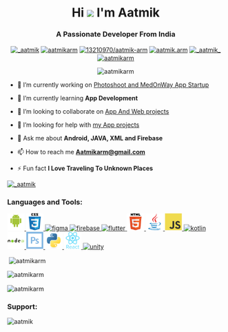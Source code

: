 <h1 align="center">Hi <img src="https://media.giphy.com/media/hvRJCLFzcasrR4ia7z/giphy.gif" width="35px"> I'm Aatmik</h1>
<h3 align="center">A Passionate Developer From India</h3>

<p align="center">
<a href="https://twitter.com/_aatmik" target="blank"><img align="center" src="https://raw.githubusercontent.com/rahuldkjain/github-profile-readme-generator/master/src/images/icons/Social/twitter.svg" alt="_aatmik" height="30" width="40" /></a>
<a href="https://linkedin.com/in/aatmikarm" target="blank"><img align="center" src="https://raw.githubusercontent.com/rahuldkjain/github-profile-readme-generator/master/src/images/icons/Social/linked-in-alt.svg" alt="aatmikarm" height="30" width="40" /></a>
<a href="https://stackoverflow.com/users/13210970/aatmik-arm" target="blank"><img align="center" src="https://raw.githubusercontent.com/rahuldkjain/github-profile-readme-generator/master/src/images/icons/Social/stack-overflow.svg" alt="13210970/aatmik-arm" height="30" width="40" /></a>
<a href="https://fb.com/aatmik.arm" target="blank"><img align="center" src="https://raw.githubusercontent.com/rahuldkjain/github-profile-readme-generator/master/src/images/icons/Social/facebook.svg" alt="aatmik.arm" height="30" width="40" /></a>
<a href="https://instagram.com/_aatmik_" target="blank"><img align="center" src="https://raw.githubusercontent.com/rahuldkjain/github-profile-readme-generator/master/src/images/icons/Social/instagram.svg" alt="_aatmik_" height="30" width="40" /></a>
<a href="https://www.youtube.com/c/aatmikarm" target="blank"><img align="center" src="https://raw.githubusercontent.com/rahuldkjain/github-profile-readme-generator/master/src/images/icons/Social/youtube.svg" alt="aatmikarm" height="30" width="40" /></a>
</p>

<p align="center"> <img src="https://komarev.com/ghpvc/?username=aatmikarm&label=Profile%20views&color=0e75b6&style=flat" alt="aatmikarm" /> </p>

- 🔭 I’m currently working on [Photoshoot and MedOnWay App Startup](https://github.com/aatmikarm/MedOnWay)

- 🌱 I’m currently learning **App Development**

- 👯 I’m looking to collaborate on [App And Web projects](https://github.com/aatmikarm/PhotoshootUserApp)

- 🤝 I’m looking for help with [my App projects](https://github.com/aatmikarm/PhotoshootUserApp)

- 💬 Ask me about **Android, JAVA, XML and Firebase**

- 📫 How to reach me **Aatmikarm@gmail.com**

- ⚡ Fun fact **I Love Traveling To Unknown Places**

<p align="left"> <a href="https://twitter.com/_aatmik" target="blank"><img src="https://img.shields.io/twitter/follow/_aatmik?logo=twitter&style=for-the-badge" alt="_aatmik" /></a> </p>

<h3 align="left">Languages and Tools:</h3>
<p align="left"> <a href="https://developer.android.com" target="_blank" rel="noreferrer"> <img src="https://raw.githubusercontent.com/devicons/devicon/master/icons/android/android-original-wordmark.svg" alt="android" width="40" height="40"/> </a> <a href="https://www.w3schools.com/css/" target="_blank" rel="noreferrer"> <img src="https://raw.githubusercontent.com/devicons/devicon/master/icons/css3/css3-original-wordmark.svg" alt="css3" width="40" height="40"/> </a> <a href="https://www.figma.com/" target="_blank" rel="noreferrer"> <img src="https://www.vectorlogo.zone/logos/figma/figma-icon.svg" alt="figma" width="40" height="40"/> </a> <a href="https://firebase.google.com/" target="_blank" rel="noreferrer"> <img src="https://www.vectorlogo.zone/logos/firebase/firebase-icon.svg" alt="firebase" width="40" height="40"/> </a> <a href="https://flutter.dev" target="_blank" rel="noreferrer"> <img src="https://www.vectorlogo.zone/logos/flutterio/flutterio-icon.svg" alt="flutter" width="40" height="40"/> </a> <a href="https://www.w3.org/html/" target="_blank" rel="noreferrer"> <img src="https://raw.githubusercontent.com/devicons/devicon/master/icons/html5/html5-original-wordmark.svg" alt="html5" width="40" height="40"/> </a> <a href="https://www.java.com" target="_blank" rel="noreferrer"> <img src="https://raw.githubusercontent.com/devicons/devicon/master/icons/java/java-original.svg" alt="java" width="40" height="40"/> </a> <a href="https://developer.mozilla.org/en-US/docs/Web/JavaScript" target="_blank" rel="noreferrer"> <img src="https://raw.githubusercontent.com/devicons/devicon/master/icons/javascript/javascript-original.svg" alt="javascript" width="40" height="40"/> </a> <a href="https://kotlinlang.org" target="_blank" rel="noreferrer"> <img src="https://www.vectorlogo.zone/logos/kotlinlang/kotlinlang-icon.svg" alt="kotlin" width="40" height="40"/> </a> <a href="https://nodejs.org" target="_blank" rel="noreferrer"> <img src="https://raw.githubusercontent.com/devicons/devicon/master/icons/nodejs/nodejs-original-wordmark.svg" alt="nodejs" width="40" height="40"/> </a> <a href="https://www.photoshop.com/en" target="_blank" rel="noreferrer"> <img src="https://raw.githubusercontent.com/devicons/devicon/master/icons/photoshop/photoshop-line.svg" alt="photoshop" width="40" height="40"/> </a> <a href="https://www.python.org" target="_blank" rel="noreferrer"> <img src="https://raw.githubusercontent.com/devicons/devicon/master/icons/python/python-original.svg" alt="python" width="40" height="40"/> </a> <a href="https://reactjs.org/" target="_blank" rel="noreferrer"> <img src="https://raw.githubusercontent.com/devicons/devicon/master/icons/react/react-original-wordmark.svg" alt="react" width="40" height="40"/> </a> <a href="https://unity.com/" target="_blank" rel="noreferrer"> <img src="https://www.vectorlogo.zone/logos/unity3d/unity3d-icon.svg" alt="unity" width="40" height="40"/> </a> </p>

<p>&nbsp;<img align="center" src="https://github-readme-stats.vercel.app/api?username=aatmikarm&show_icons=true&theme=radical&locale=en" alt="aatmikarm" /></p>

<p><img align="center" src="https://github-readme-streak-stats.herokuapp.com/?user=aatmikarm&show_icons=true&theme=radical" alt="aatmikarm" /></p>

<p><img align="center" src="https://github-readme-stats.vercel.app/api/top-langs?username=aatmikarm&show_icons=true&theme=radical&locale=en&layout=compact" alt="aatmikarm" /></p>


<h3 align="left">Support:</h3>
<p><a href="https://www.buymeacoffee.com/aatmik"> <img align="left" src="https://cdn.buymeacoffee.com/buttons/v2/default-yellow.png" height="50" width="210" alt="aatmik" /></a></p><br><br>

